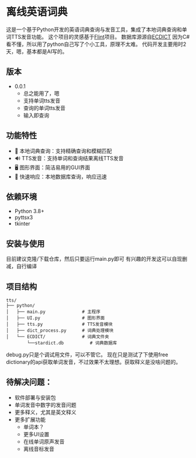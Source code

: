 # 离线英语词典

这是一个基于Python开发的英语词典查询与发音工具，集成了本地词典查询和单词TTS发音功能。
这个项目的灵感基于[Flint](https://github.com/sh0ckj0ckey/Flint)项目。
数据库源源自[ECDICT](https://github.com/skywind3000/ECDICT)
因为C#看不懂，所以用了python自己写了个小工具，原理不太难。
代码开发主要用时2天，嗯，基本都是AI写的。

## 版本
- 0.0.1 
  - 总之能用了，嗯
  - 支持单词tts发音
  - 查询的单词tts发音
  - 输入即查询

## 功能特性

- 📖 本地词典查询：支持精确查询和模糊匹配
- 🔊 TTS发音：支持单词和查询结果离线TTS发音
- 🖥️ 图形界面：简洁易用的GUI界面
- 🚀 快速响应：本地数据库查询，响应迅速

## 依赖环境

- Python 3.8+
- pyttsx3
- tkinter

## 安装与使用

目前建议克隆/下载仓库，然后只要运行main.py即可
有兴趣的开发这可以自现删减，自行编译

## 项目结构

    tts/
    ├── python/
    │   ├── main.py              # 主程序
    │   ├── UI.py                # 图形界面
    │   ├── tts.py               # TTS发音模块
    │   ├── dict_process.py      # 词典处理模块
    │   └── ECDICT/              # 词典文件夹
            └──stardict.db          # 词典数据库

debug.py只是个调试用文件，可以不管它。
现在只是测试了下使用free dictionary的api获取单词发音，不过效果不太理想。获取释义是没啥问题的。

## 待解决问题：
- 软件部署与安装包
- 单词发音中数字的发音问题
- 更多释义，尤其是英文释义
- 更多扩展功能
  - 单词本？
  - 更多UI设置
  - 在线单词原声发音
  - 离线音标发音